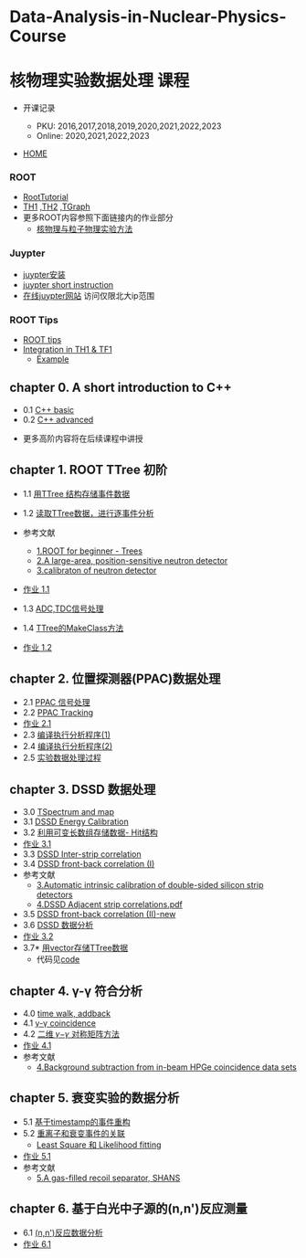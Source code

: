 # Data-Analysis-in-Nuclear-Physics-Course
# 核物理实验数据处理 课程
- 开课记录
  - PKU: 2016,2017,2018,2019,2020,2021,2022,2023
  - Online: 2020,2021,2022,2023

- [HOME](https://zhihuanli.github.io/Experimental-Data-Analysis-Course/)
### ROOT 
 - [RootTutorial](http://www.pp.rhul.ac.uk/~cowan/RootTutorial/)
 - [TH1](https://zhihuanli.github.io/Experimental-Data-Analysis-Course/ROOT/TH1.html)
 ,[TH2](https://zhihuanli.github.io/Experimental-Data-Analysis-Course/ROOT/TH2.html)
 ,[TGraph](https://zhihuanli.github.io/Experimental-Data-Analysis-Course/ROOT/TGraph.html)
 - 更多ROOT内容参照下面链接内的作业部分
   - [核物理与粒子物理实验方法](https://zhihuanli.github.io/Experimental-Method-in-Nuclear-Physics/)
### Juypter
 - [juypter安装](jupyter-short-instruction.pdf)
 - [juypter short instruction](https://zhihuanli.github.io/Experimental-Data-Analysis-Course/ROOT/juypter.html)
 - [在线juypter网站](https://162.105.54.124:8888) 访问仅限北大ip范围

### ROOT Tips
 - [ROOT tips](https://zhihuanli.github.io/Experimental-Data-Analysis-Course/chapt1/ROOT_tips.html)
 - [Integration in TH1 & TF1](https://zhihuanli.github.io/Experimental-Data-Analysis-Course/chapt1/Integration_in_TH1_and_TF1.html)
    - [Example](https://zhihuanli.github.io/Experimental-Data-Analysis-Course/chapt1/Example_of_Integration_in_TH1_and_TF1.html)
    
## chapter 0. A short introduction to C++
 - 0.1 [C++ basic](https://zhihuanli.github.io/Experimental-Data-Analysis-Course/chapt0/introduction_basic.html)
 - 0.2 [C++ advanced](https://zhihuanli.github.io/Experimental-Data-Analysis-Course/chapt0/introduction_advanced.html)
 * 更多高阶内容将在后续课程中讲授

## chapter 1. ROOT TTree 初阶
 - 1.1 [用TTree 结构存储事件数据](https://zhihuanli.github.io/Experimental-Data-Analysis-Course/chapt1/1.1_create_tree.html)
 - 1.2 [读取TTree数据，进行逐事件分析](https://zhihuanli.github.io/Experimental-Data-Analysis-Course/chapt1/1.2_read_tree.html)
 - 参考文献
      - [1.ROOT for beginner - Trees](./chapt1/ROOT_for_beginners_Day4.pdf)
      - [2.A large-area, position-sensitive neutron detector](./chapt1/neutron_detector.pdf)
      - [3.calibraton of neutron detector](./chapt1/neutron_cali.pdf)
      
 - [作业 1.1](https://zhihuanli.github.io/Experimental-Data-Analysis-Course/chapt1/coursework1.1.html) 
 - 1.3 [ADC,TDC信号处理](https://zhihuanli.github.io/Experimental-Data-Analysis-Course/chapt1/1.3_adc_analysis.html)
 - 1.4 [TTree的MakeClass方法](https://zhihuanli.github.io/Experimental-Data-Analysis-Course/chapt1/1.4_root_tree_makeclass.html)
 - [作业 1.2](https://zhihuanli.github.io/Experimental-Data-Analysis-Course/chapt1/coursework1.2.html)
 

## chapter 2. 位置探测器(PPAC)数据处理

  - 2.1 [PPAC 信号处理](https://zhihuanli.github.io/Experimental-Data-Analysis-Course/chapt2/2.1_PPAC_analysis.html)
  - 2.2 [PPAC Tracking](https://zhihuanli.github.io/Experimental-Data-Analysis-Course/chapt2/2.2_PPAC_tracking.html) 
  - [作业 2.1](https://zhihuanli.github.io/Experimental-Data-Analysis-Course/chapt2/coursework2.1.html) 
  - 2.3 [编译执行分析程序(1)](https://zhihuanli.github.io/Experimental-Data-Analysis-Course/chapt2/2.3_comiling_1.html)
  - 2.4 [编译执行分析程序(2)](https://zhihuanli.github.io/Experimental-Data-Analysis-Course/chapt2/2.4_compiling_2.html)
  - 2.5 [实验数据处理过程](https://zhihuanli.github.io/Experimental-Data-Analysis-Course/chapt2/2.5_data_analysis_process.html)
  
## chapter 3. DSSD 数据处理 

 - 3.0 [TSpectrum and map](https://zhihuanli.github.io/Experimental-Data-Analysis-Course/chapt3/3.0_TSpectrum_map.html)
 - 3.1 [DSSD Energy Calibration](https://zhihuanli.github.io/Experimental-Data-Analysis-Course/chapt3/3.1_DSSD_energy_calibration_1.html)
 - 3.2 [利用可变长数组存储数据- Hit结构](https://zhihuanli.github.io/Experimental-Data-Analysis-Course/chapt3/3.2_TTree_Branch_with_Dynamic_Array.html) 
 - [作业 3.1](https://zhihuanli.github.io/Experimental-Data-Analysis-Course/chapt3/coursework3.1.html) 
 - 3.3 [DSSD Inter-strip correlation](https://zhihuanli.github.io/Experimental-Data-Analysis-Course/chapt3/3.3_DSSD_interstrip_correlation.html)
 - 3.4 [DSSD front-back correlation (I)](https://zhihuanli.github.io/Experimental-Data-Analysis-Course/chapt3/3.4_DSSD_front_back_correlation_1.html)
 - 参考文献
      - [3.Automatic intrinsic calibration of double-sided silicon strip detectors](./chapt3/DSSD_cali.pdf)
      - [4.DSSD Adjacent strip correlations.pdf](./chapt3/DSSD_Adjacent.pdf)
 - 3.5 [DSSD front-back correlation (II)-new](https://zhihuanli.github.io/Experimental-Data-Analysis-Course/chapt3/3.5_DSSD_front_back_correlation_2_new.html)
 - 3.6 [DSSD 数据分析](https://zhihuanli.github.io/Experimental-Data-Analysis-Course/chapt3/3.6_DSSD_data_analysis.html) 
 - [作业 3.2](https://zhihuanli.github.io/Experimental-Data-Analysis-Course/chapt3/coursework3.2.html) 
 - 3.7* [用vector存储TTree数据](https://zhihuanli.github.io/Experimental-Data-Analysis-Course/chapt3/3.7_TTree_Branch_with_vector.html) 
      - 代码见[code](https://github.com/zhihuanli/Experimental-Data-Analysis-Course/tree/master/chapt3/code)


## chapter 4. γ-γ 符合分析 
 - 4.0 [time walk, addback](https://zhihuanli.github.io/Experimental-Data-Analysis-Course/chapt4/4.0_gamma-gamma_coincidence_0.html)
 - 4.1 [γ-γ coincidence](https://zhihuanli.github.io/Experimental-Data-Analysis-Course/chapt4/4.1_gamma-gamma_coincidence_I.html)
 - 4.2 [二维 𝛾−𝛾 对称矩阵方法](https://zhihuanli.github.io/Experimental-Data-Analysis-Course/chapt4/4.2_gamma-gamma_coincidence_II.html) 
 - [作业 4.1](https://zhihuanli.github.io/Experimental-Data-Analysis-Course/chapt4/coursework4.1.html)
 - 参考文献
     - [4.Background subtraction from in-beam HPGe coincidence data sets](./chapt4/Radford.pdf)

## chapter 5. 衰变实验的数据分析

 - 5.1 [基于timestamp的事件重构](https://zhihuanli.github.io/Experimental-Data-Analysis-Course/chapt5/5.1_decay_analysis_I.html)
 - 5.2 [重离子和衰变事件的关联](https://zhihuanli.github.io/Experimental-Data-Analysis-Course/chapt5/5.2_decay_analysis_II.html)
    - [Least Square 和 Likelihood fitting](https://zhihuanli.github.io/Experimental-Data-Analysis-Course/chapt5/fitting_LS_LH.html)
 - [作业 5.1](https://zhihuanli.github.io/Experimental-Data-Analysis-Course/chapt5/coursework5.1.html)
 - 参考文献
     - [5.A gas-filled recoil separator, SHANS](./chapt5/SHANS.pdf)

## chapter 6. 基于白光中子源的(n,n')反应测量
 - 6.1 [(n,n')反应数据分析](https://zhihuanli.github.io/Experimental-Data-Analysis-Course/chapt6/6.1_netron_capture_reaction.html)
- [作业 6.1](https://zhihuanli.github.io/Experimental-Data-Analysis-Course/chapt6/coursework6.1.html)
